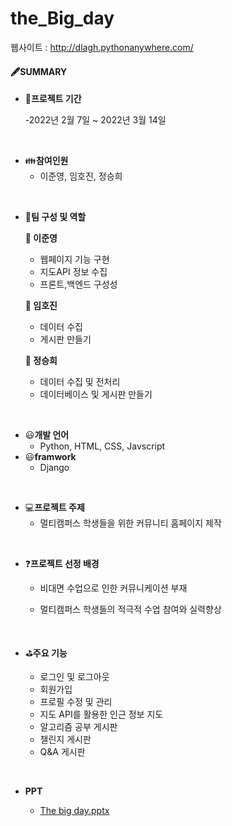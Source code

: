 # the_Big_day

웹사이트 : http://dlagh.pythonanywhere.com/

#### 🖋SUMMARY

- 📅<B>프로젝트 기간</B>

  -2022년 2월 7일 ~ 2022년 3월 14일

</br>

- 👪<B>참여인원</B>
  - 이준영, 임호진, 정승희 
</br>

- 👮<B>팀 구성 및 역할</B>

  <B>:man: 이준영</B>
  - 웹페이지 기능 구현
  - 지도API 정보 수집
  - 프론트,백엔드 구성성
  
  <B>:man: 임호진</B>
  - 데이터 수집
  - 게시판 만들기
    
  
  <B>:woman: 정승희</B>
  - 데이터 수집 및 전처리
  - 데이터베이스 및 게시판 만들기

 </br>
 
- 😃<B>개발 언어</B>
  - Python, HTML, CSS, Javscript
- 😃<B>framwork</B>
  - Django

</br>

- 💻<B>프로젝트 주제</B> 
  - 멀티캠퍼스 학생들을 위한 커뮤니티 홈페이지 제작

</br>

- ❓<B>프로젝트 선정 배경</B>

   - 비대면 수업으로 인한 커뮤니케이션 부재
   
   - 멀티캠퍼스 학생들의 적극적 수업 참여와 실력향상


</br>


- ⛳<B>주요 기능</B>

  - 로그인 및 로그아웃
  - 회원가입
  - 프로필 수정 및 관리
  - 지도 API를 활용한 인근 정보 지도
  - 알고리즘 공부 게시판
  - 챌린지 게시판
  - Q&A 게시판
  
</br>

- <B>PPT</B>

  - [The big day.pptx](https://github.com/jjooooon/multicampus-interface/blob/main/files/The.big.day.pptx)

